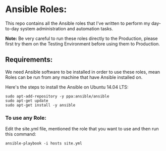 Ansible Roles:
=============

 This repo contains all the Ansible roles that I've written to perform my day-to-day system administration and automation tasks.

 **Note:** Be very careful to run these roles directly to the Production, please first try them on the Testing Environment before using them to Production.

 Requirements:
--------------

We need Ansible software to be installed in order to use these roles, mean Roles can be run from any machine that have Ansible installed on.

Here's the steps to install the Ansible on Ubuntu 14.04 LTS:
```
sudo apt-add-repository -y ppa:ansible/ansible
sudo apt-get update
sudo apt-get install -y ansible
```

### To use any Role:

Edit the site.yml file, mentioned the role that you want to use and then run this command:
```
ansible-playbook -i hosts site.yml
```